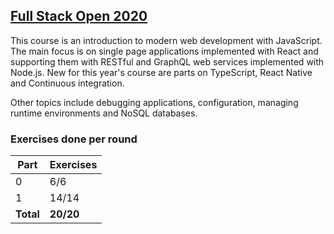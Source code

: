 ## [Full Stack Open 2020](https://fullstackopen.com/en/)

This course is an introduction to modern web development with JavaScript. The main focus is on single page applications implemented with React and supporting them with RESTful and GraphQL web services implemented with Node.js. New for this year's course are parts on TypeScript, React Native and Continuous integration.

Other topics include debugging applications, configuration, managing runtime environments and NoSQL databases.

### Exercises done per round

| Part      | Exercises |
| --------- | --------- |
| 0         | 6/6       |
| 1         | 14/14     |
| **Total** | **20/20** |

<!-- https://github.com/jeremy-ebinum/full-stack-open-2020 -->
